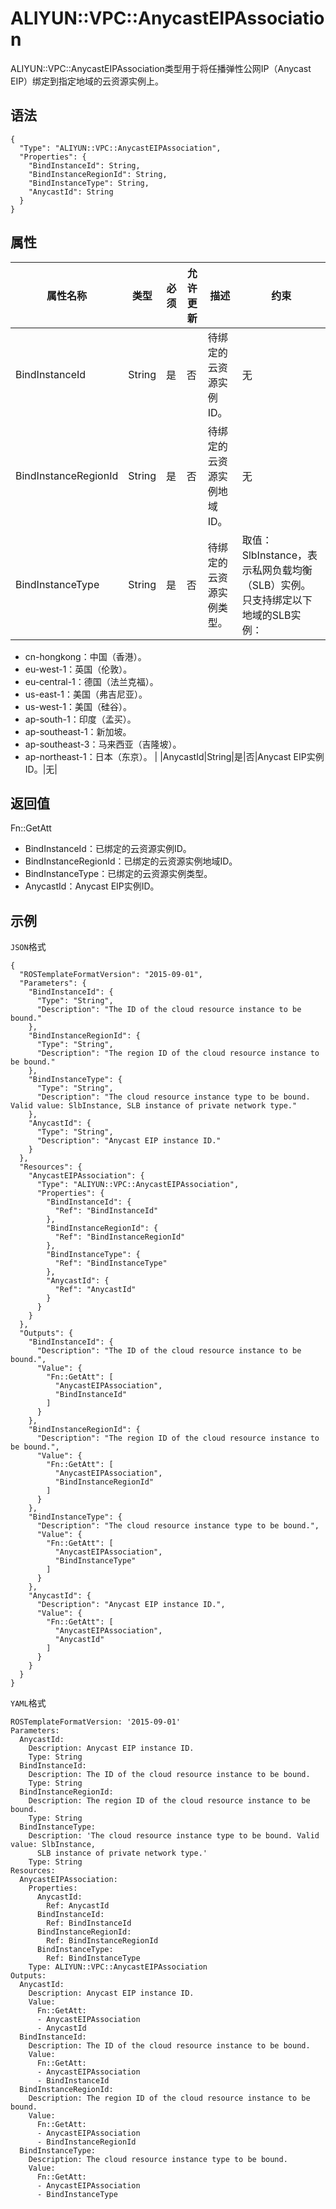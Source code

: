# ALIYUN::VPC::AnycastEIPAssociation

ALIYUN::VPC::AnycastEIPAssociation类型用于将任播弹性公网IP（Anycast EIP）绑定到指定地域的云资源实例上。

## 语法

```
{
  "Type": "ALIYUN::VPC::AnycastEIPAssociation",
  "Properties": {
    "BindInstanceId": String,
    "BindInstanceRegionId": String,
    "BindInstanceType": String,
    "AnycastId": String
  }
}
```

## 属性

|属性名称|类型|必须|允许更新|描述|约束|
|----|--|--|----|--|--|
|BindInstanceId|String|是|否|待绑定的云资源实例ID。|无|
|BindInstanceRegionId|String|是|否|待绑定的云资源实例地域ID。|无|
|BindInstanceType|String|是|否|待绑定的云资源实例类型。|取值：SlbInstance，表示私网负载均衡（SLB）实例。只支持绑定以下地域的SLB实例：

-   cn-hongkong：中国（香港）。
-   eu-west-1：英国（伦敦）。
-   eu-central-1：德国（法兰克福）。
-   us-east-1：美国（弗吉尼亚）。
-   us-west-1：美国（硅谷）。
-   ap-south-1：印度（孟买）。
-   ap-southeast-1：新加坡。
-   ap-southeast-3：马来西亚（吉隆坡）。
-   ap-northeast-1：日本（东京）。 |
|AnycastId|String|是|否|Anycast EIP实例ID。|无|

## 返回值

Fn::GetAtt

-   BindInstanceId：已绑定的云资源实例ID。
-   BindInstanceRegionId：已绑定的云资源实例地域ID。
-   BindInstanceType：已绑定的云资源实例类型。
-   AnycastId：Anycast EIP实例ID。

## 示例

`JSON`格式

```
{
  "ROSTemplateFormatVersion": "2015-09-01",
  "Parameters": {
    "BindInstanceId": {
      "Type": "String",
      "Description": "The ID of the cloud resource instance to be bound."
    },
    "BindInstanceRegionId": {
      "Type": "String",
      "Description": "The region ID of the cloud resource instance to be bound."
    },
    "BindInstanceType": {
      "Type": "String",
      "Description": "The cloud resource instance type to be bound. Valid value: SlbInstance, SLB instance of private network type."
    },
    "AnycastId": {
      "Type": "String",
      "Description": "Anycast EIP instance ID."
    }
  },
  "Resources": {
    "AnycastEIPAssociation": {
      "Type": "ALIYUN::VPC::AnycastEIPAssociation",
      "Properties": {
        "BindInstanceId": {
          "Ref": "BindInstanceId"
        },
        "BindInstanceRegionId": {
          "Ref": "BindInstanceRegionId"
        },
        "BindInstanceType": {
          "Ref": "BindInstanceType"
        },
        "AnycastId": {
          "Ref": "AnycastId"
        }
      }
    }
  },
  "Outputs": {
    "BindInstanceId": {
      "Description": "The ID of the cloud resource instance to be bound.",
      "Value": {
        "Fn::GetAtt": [
          "AnycastEIPAssociation",
          "BindInstanceId"
        ]
      }
    },
    "BindInstanceRegionId": {
      "Description": "The region ID of the cloud resource instance to be bound.",
      "Value": {
        "Fn::GetAtt": [
          "AnycastEIPAssociation",
          "BindInstanceRegionId"
        ]
      }
    },
    "BindInstanceType": {
      "Description": "The cloud resource instance type to be bound.",
      "Value": {
        "Fn::GetAtt": [
          "AnycastEIPAssociation",
          "BindInstanceType"
        ]
      }
    },
    "AnycastId": {
      "Description": "Anycast EIP instance ID.",
      "Value": {
        "Fn::GetAtt": [
          "AnycastEIPAssociation",
          "AnycastId"
        ]
      }
    }
  }
}
```

`YAML`格式

```
ROSTemplateFormatVersion: '2015-09-01'
Parameters:
  AnycastId:
    Description: Anycast EIP instance ID.
    Type: String
  BindInstanceId:
    Description: The ID of the cloud resource instance to be bound.
    Type: String
  BindInstanceRegionId:
    Description: The region ID of the cloud resource instance to be bound.
    Type: String
  BindInstanceType:
    Description: 'The cloud resource instance type to be bound. Valid value: SlbInstance,
      SLB instance of private network type.'
    Type: String
Resources:
  AnycastEIPAssociation:
    Properties:
      AnycastId:
        Ref: AnycastId
      BindInstanceId:
        Ref: BindInstanceId
      BindInstanceRegionId:
        Ref: BindInstanceRegionId
      BindInstanceType:
        Ref: BindInstanceType
    Type: ALIYUN::VPC::AnycastEIPAssociation
Outputs:
  AnycastId:
    Description: Anycast EIP instance ID.
    Value:
      Fn::GetAtt:
      - AnycastEIPAssociation
      - AnycastId
  BindInstanceId:
    Description: The ID of the cloud resource instance to be bound.
    Value:
      Fn::GetAtt:
      - AnycastEIPAssociation
      - BindInstanceId
  BindInstanceRegionId:
    Description: The region ID of the cloud resource instance to be bound.
    Value:
      Fn::GetAtt:
      - AnycastEIPAssociation
      - BindInstanceRegionId
  BindInstanceType:
    Description: The cloud resource instance type to be bound.
    Value:
      Fn::GetAtt:
      - AnycastEIPAssociation
      - BindInstanceType
```

